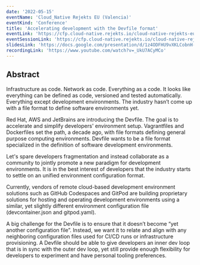 ```yaml
---
date: '2022-05-15'
eventName: 'Cloud_Native Rejekts EU (Valencia)'
eventKind: 'Conference'
title: 'Accelerating development with the Devfile format'
eventLink: 'https://cfp.cloud-native.rejekts.io/cloud-native-rejekts-eu-valencia-2022/schedule/'
eventSessionLink: 'https://cfp.cloud-native.rejekts.io/cloud-native-rejekts-eu-valencia-2022/talk/XJH83S/'
slidesLink: 'https://docs.google.com/presentation/d/1z4ODFHU9vXKLCobnH-9tQg3SaHzDtS47Eg07teGldT8/edit?usp=sharing'
recordingLink: 'https://www.youtube.com/watch?v=_UkU7ACyMCo'
---
```


## Abstract


Infrastructure as code. Network as code. Everything as a code. It looks like everything can be defined as code, versioned and tested automatically. Everything except development environments. The industry hasn’t come up with a file format to define software environments yet.

Red Hat, AWS and JetBrains are introducing the Devfile. The goal is to accelerate and simplify developers' environment setup. Vagrantfiles and Dockerfiles set the path, a decade ago, with file formats defining general purpose computing environments. Devfile wants to be a file format specialized in the definition of software development environments.

Let's spare developers fragmentation and instead collaborate as a community to jointly promote a new paradigm for development environments. It is in the best interest of developers that the industry starts to settle on an unified environment configuration format.

Currently, vendors of remote cloud-based development environment solutions such as GitHub Codespaces and GitPod are building proprietary solutions for hosting and operating development environments using a similar, yet slightly different environment configuration file (devcontainer.json and gitpod.yaml).

A big challenge for the Devfile is to ensure that it doesn’t become “yet another configuration file”. Instead, we want it to relate and align with any neighboring configuration files used for CI/CD runs or infrastructure provisioning. A Devfile should be able to give developers an inner dev loop that is in sync with the outer dev loop, yet still provide enough flexibility for developers to experiment and have personal tooling preferences.
